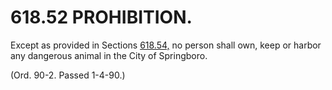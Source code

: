 618.52 PROHIBITION.
===================

Except as provided in Sections [618.54,](2cbad659.html) no person shall
own, keep or harbor any dangerous animal in the City of Springboro.

(Ord. 90-2. Passed 1-4-90.)
